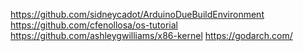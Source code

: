https://github.com/sidneycadot/ArduinoDueBuildEnvironment  
https://github.com/cfenollosa/os-tutorial  
https://github.com/ashleygwilliams/x86-kernel 
https://godarch.com/
